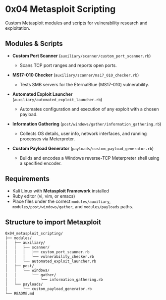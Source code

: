 # 0x04 Metasploit Scripting

Custom Metasploit modules and scripts for vulnerability research and exploitation.

## Modules & Scripts

- **Custom Port Scanner** (`auxiliary/scanner/custom_port_scanner.rb`)
  - Scans TCP port ranges and reports open ports.

- **MS17-010 Checker** (`auxiliary/scanner/ms17_010_checker.rb`)
  - Tests SMB servers for the EternalBlue (MS17-010) vulnerability.

- **Automated Exploit Launcher** (`auxiliary/automated_exploit_launcher.rb`)
  - Automates configuration and execution of any exploit with a chosen payload.

- **Information Gathering** (`post/windows/gather/information_gathering.rb`)
  - Collects OS details, user info, network interfaces, and running processes via Meterpreter.

- **Custom Payload Generator** (`payloads/custom_payload_generator.rb`)
  - Builds and encodes a Windows reverse-TCP Meterpreter shell using a specified encoder.

## Requirements

- Kali Linux with **Metasploit Framework** installed
- Ruby editor (vi, vim, or emacs)
- Place files under the correct `modules/auxiliary`, `modules/post/windows/gather`, and `modules/payloads` paths.


## Structure to import Metaxploit

```bash
0x04_metasploit_scripting/
├── modules/
│   ├── auxiliary/
│   │   ├── scanner/
│   │   │   ├── custom_port_scanner.rb
│   │   │   └── vulnerability_checker.rb
│   │   └── automated_exploit_launcher.rb
│   ├── post/
│   │   └── windows/
│   │       └── gather/
│   │           └── information_gathering.rb
│   └── payloads/
│       └── custom_payload_generator.rb
└── README.md
```
